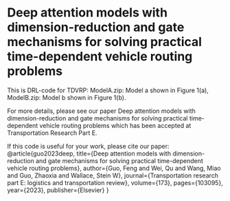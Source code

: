 # Deep attention models with dimension-reduction and gate mechanisms for solving practical time-dependent vehicle routing problems

This is DRL-code for TDVRP:
ModelA.zip: Model a shown in Figure 1(a), 
ModelB.zip: Model b shown in Figure 1(b).

For more details, please see our paper Deep attention models with dimension-reduction and
gate mechanisms for solving practical time-dependent
vehicle routing problems which has been accepted at Transportation Research Part E. 

If this code is useful for your work, please cite our paper:
@article{guo2023deep,
  title={Deep attention models with dimension-reduction and gate mechanisms for solving practical time-dependent vehicle routing problems},
  author={Guo, Feng and Wei, Qu and Wang, Miao and Guo, Zhaoxia and Wallace, Stein W},
  journal={Transportation research part E: logistics and transportation review},
  volume={173},
  pages={103095},
  year={2023},
  publisher={Elsevier}
}
